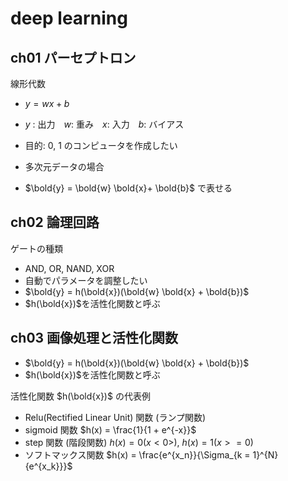 # deep learning

## ch01 パーセプトロン

線形代数

- $y = w x + b$
- $y$ : 出力　$w$: 重み　$x$: 入力　$b$: バイアス
- 目的: 0, 1 のコンピュータを作成したい

- 多次元データの場合
- $\bold{y} = \bold{w} \bold{x}+ \bold{b}$ で表せる

## ch02 論理回路

ゲートの種類

- AND, OR, NAND, XOR
- 自動でパラメータを調整したい
- $\bold{y} = h(\bold{x})(\bold{w} \bold{x} + \bold{b})$
- $h(\bold{x})$を活性化関数と呼ぶ

## ch03 画像処理と活性化関数

- $\bold{y} = h(\bold{x})(\bold{w} \bold{x} + \bold{b})$
- $h(\bold{x})$を活性化関数と呼ぶ

活性化関数 $h(\bold{x})$ の代表例

- Relu(Rectified Linear Unit) 関数 (ランプ関数)
- sigmoid 関数 $h(x) = \frac{1}{1 + e^{-x}}$
- step 関数 (階段関数) $h(x) = 0 (x < 0>)$, $h(x) = 1 (x >= 0)$
- ソフトマックス関数 $h(x) = \frac{e^{x_n}}{\Sigma_{k = 1}^{N} {e^{x_k}}}$
